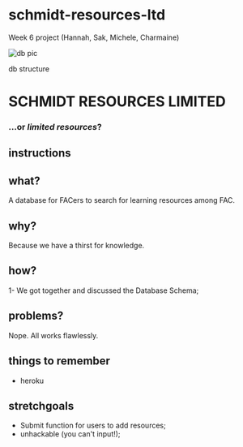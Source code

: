 # schmidt-resources-ltd
Week 6 project (Hannah, Sak, Michele, Charmaine)

![db pic](https://user-images.githubusercontent.com/39189687/49532920-84779a80-f8b5-11e8-985b-51449896a06a.jpg)

db structure

# SCHMIDT RESOURCES LIMITED
### ...or _limited resources_?

## instructions

## what?

A database for FACers to search for learning resources among FAC.

## why?

Because we have a thirst for knowledge.

## how?

1- We got together and discussed the Database Schema;


## problems?

Nope. All works flawlessly.

## things to remember

- heroku

## stretchgoals

- Submit function for users to add resources;
- unhackable (you can't input!);
